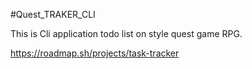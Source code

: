 #Quest_TRAKER_CLI

This is Cli application todo list on style quest game RPG.

https://roadmap.sh/projects/task-tracker